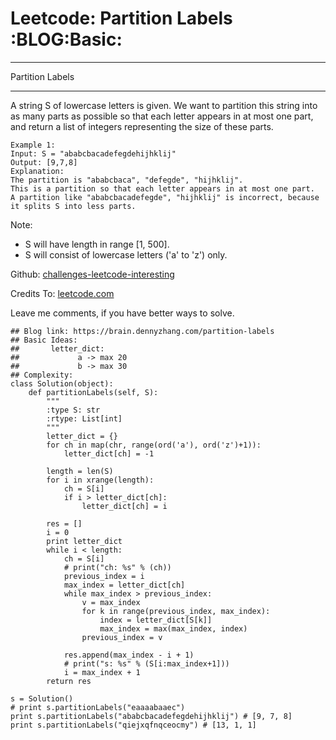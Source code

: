 # Leetcode: Partition Labels     :BLOG:Basic:


---

Partition Labels  

---

A string S of lowercase letters is given. We want to partition this string into as many parts as possible so that each letter appears in at most one part, and return a list of integers representing the size of these parts.  

    Example 1:
    Input: S = "ababcbacadefegdehijhklij"
    Output: [9,7,8]
    Explanation:
    The partition is "ababcbaca", "defegde", "hijhklij".
    This is a partition so that each letter appears in at most one part.
    A partition like "ababcbacadefegde", "hijhklij" is incorrect, because it splits S into less parts.

Note:  
-   S will have length in range [1, 500].
-   S will consist of lowercase letters ('a' to 'z') only.

Github: [challenges-leetcode-interesting](https://github.com/DennyZhang/challenges-leetcode-interesting/tree/master/partition-labels)  

Credits To: [leetcode.com](https://leetcode.com/problems/partition-labels/description/)  

Leave me comments, if you have better ways to solve.  

    ## Blog link: https://brain.dennyzhang.com/partition-labels
    ## Basic Ideas:
    ##       letter_dict:
    ##             a -> max 20
    ##             b -> max 30
    ## Complexity:
    class Solution(object):
        def partitionLabels(self, S):
            """
            :type S: str
            :rtype: List[int]
            """
            letter_dict = {}
            for ch in map(chr, range(ord('a'), ord('z')+1)):
                letter_dict[ch] = -1
    
            length = len(S)
            for i in xrange(length):
                ch = S[i]
                if i > letter_dict[ch]:
                    letter_dict[ch] = i
    
            res = []
            i = 0
            print letter_dict
            while i < length:
                ch = S[i]
                # print("ch: %s" % (ch))
                previous_index = i
                max_index = letter_dict[ch]
                while max_index > previous_index:
                    v = max_index
                    for k in range(previous_index, max_index):
                        index = letter_dict[S[k]]
                        max_index = max(max_index, index)
                    previous_index = v
    
                res.append(max_index - i + 1)
                # print("s: %s" % (S[i:max_index+1]))
                i = max_index + 1
            return res
    
    s = Solution()
    # print s.partitionLabels("eaaaabaaec")
    print s.partitionLabels("ababcbacadefegdehijhklij") # [9, 7, 8]
    print s.partitionLabels("qiejxqfnqceocmy") # [13, 1, 1]